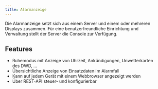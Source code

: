 ```yaml
---
title: Alarmanzeige
---
```

Die Alarmanzeige setzt sich aus einem Server und einem oder mehreren Displays zusammen.
Für eine benutzerfreundliche Einrichtung und Verwaltung stellt der Server die Console zur Verfügung.

## Features

- Ruhemodus mit Anzeige von Uhrzeit, Ankündigungen, Unwetterkarten des DWD, ...
- Übersichtliche Anzeige von Einsatzdaten im Alarmfall
- Kann auf jedem Gerät mit einem Webbrowser angezeigt werden
- Über REST-API steuer- und konfigurierbar